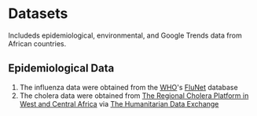 # Datasets
Includeds epidemiological, environmental, and Google Trends data from African countries.

## Epidemiological Data
1. The influenza data were obtained from the [WHO](http://www.who.int/)'s [FluNet](http://apps.who.int/flumart/Default?ReportNo=12) database
2. The cholera data were obtained from [The Regional Cholera Platform in West and Central Africa](http://www.plateformecholera.info/index.php/wac-platform) via [The Humanitarian Data Exchange](https://data.humdata.org/organization/rcpwca?sort=metadata_modified+desc)
